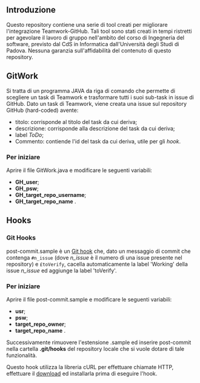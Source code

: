 ## Introduzione
Questo repository contiene una serie di tool creati per migliorare l'integrazione Teamwork-GitHub. Tali tool sono stati creati in tempi ristretti per agevolare il lavoro di gruppo nell'ambito del corso di Ingegneria del software, previsto dal CdS in Informatica dall'Università degli Studi di Padova.
Nessuna garanzia sull'affidabilità del contenuto di questo repository.

## GitWork
Si tratta di un programma JAVA da riga di comando che permette di scegliere un task di Teamwork e trasformare tutti i suoi sub-task in issue di GitHub.
Dato un task di Teamwork, viene creata una issue sul repository GitHub (hard-coded) avente:
- titolo: corrisponde al titolo del task da cui deriva;
- descrizione: corrisponde alla descrizione del task da cui deriva;
- label *ToDo*;
- Commento: contiende l'id del task da cui deriva, utile per gli *hook*.

### Per iniziare
Aprire il file GitWork.java e modificare le seguenti variabili: 
- **GH_user**;
- **GH_psw**;
- **GH_target_repo_username**; 
- **GH_target_repo_name** .

## Hooks
### Git Hooks
post-commit.sample è un [Git hook](https://git-scm.com/book/it/v2/Customizing-Git-Git-Hooks) che, dato un messaggio di commit che contenga ```#n_issue``` (dove *n_issue* è il numero di una issue presente nel repository) e ```£toVerify```, cacella automaticamente la label 'Working' della issue *n_issue* ed aggiunge la label 'toVerify'. 

### Per iniziare
Aprire il file post-commit.sample e modificare le seguenti variabili: 
- **usr**;
- **psw**;
- **target_repo_owner**; 
- **target_repo_name** .

Successivamente rimuovere l'estensione .sample ed inserire post-commit nella cartella **.git/hooks** del repository locale che si vuole dotare di tale funzionalità.

Questo hook utilizza la libreria cURL per effettuare chiamate HTTP, effettuare il [download](https://curl.haxx.se/download.html) ed installarla prima di eseguire l'hook.
